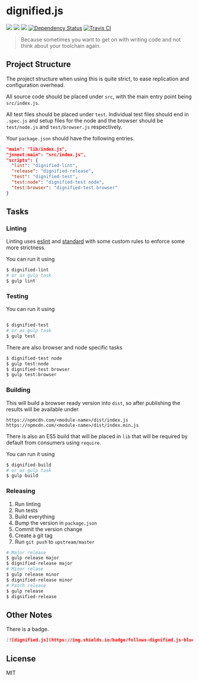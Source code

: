 # dignified.js

[![](https://img.shields.io/badge/made%20by-Protocol%20Labs-blue.svg?style=flat-square)](http://ipn.io) [![](https://img.shields.io/badge/project-IPFS-blue.svg?style=flat-square)](http://ipfs.io/) [![](https://img.shields.io/badge/freenode-%23ipfs-blue.svg?style=flat-square)](http://webchat.freenode.net/?channels=%23ipfs)
[![Dependency Status](https://david-dm.org/dignifiedquire/dignified.js.svg?style=flat-square)](https://david-dm.org/dignifiedquire/dignified.js)
[![Travis CI](https://travis-ci.org/dignifiedquire/dignified.js.svg?branch=master)](https://travis-ci.org/dignifiedquire/dignified.js)

> Because sometimes you want to get on with writing code and not
> think about your toolchain again.


## Project Structure

The project structure when using this is quite strict, to ease
replication and configuration overhead.

All source code should be placed under `src`, with the main entry
point being `src/index.js`.

All test files should be placed under `test`. Individual test files should end in `.spec.js` and setup files for the node and the browser should be `test/node.js` and `test/browser.js` respectively.

Your `package.json` should have the following entries.


```json
"main": "lib/index.js",
"jsnext:main": "src/index.js",
"scripts": {
  "lint": "dignified-lint",
  "release": "dignified-release",
  "test": "dignified-test",
  "test:node": "dignified-test node",
  "test:browser": "dignified-test browser"
}
```

## Tasks

### Linting

Linting uses [eslint](http://eslint.org/) and [standard](https://github.com/feross/standard) with some custom rules to
enforce some more strictness.

You can run it using

```sh
$ dignified-lint
# or as gulp task
$ gulp lint
```

### Testing

You can run it using

```sh

$ dignified-test
# or as gulp task
$ gulp test
```

There are also browser and node specific tasks

```sh
$ dignified-test node
$ gulp test:node
$ dignified-test browser
$ gulp test:browser
```

### Building

This will build a browser ready version into `dist`, so after publishing the results will be available under

```
https://npmcdn.com/<module-name>/dist/index.js
https://npmcdn.com/<module-name>/dist/index.min.js
```

There is also an ES5 build that will be placed in `lib` that will be required by default from consumers using `require`.

You can run it using

```sh
$ dignified-build
# or as gulp task
$ gulp build
```

### Releasing

1. Run linting
2. Run tests
3. Build everything
4. Bump the version in `package.json`
5. Commit the version change
6. Create a git tag
7. Run `git push` to `upstream/master`

```bash
# Major release
$ gulp release major
$ dignified-release major
# Minor relase
$ gulp release minor
$ dignified-release minor
# Patch release
$ gulp release
$ dignified-release
```

## Other Notes

There is a badge.

```markdown
[![dignified.js](https://img.shields.io/badge/follows-dignified.js-blue.svg?style=flat-square)](https://github.com/dignifiedquire/dignified.js)
```

## License

MIT
